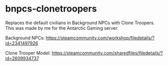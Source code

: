 # bnpcs-clonetroopers
Replaces the default civilians in Background NPCs with Clone Troopers. This was made by me for the Antarctic Gaming server.

Background NPCs: https://steamcommunity.com/workshop/filedetails/?id=2341497926

Clone Trooper Model: https://steamcommunity.com/sharedfiles/filedetails/?id=2609934737
